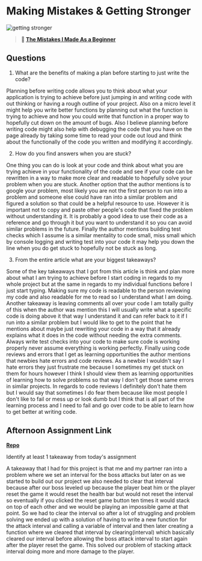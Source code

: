 # Making Mistakes & Getting Stronger

![getting stronger](https://bcw.blob.core.windows.net/public/img/lesson-images/js-bootcamp-logo.jpg)

> **📖 [The Mistakes I Made As a Beginner](https://codeworksacademy.com/fs-student-guide/resources/wk2/06-Coding-Mistakes)**

## Questions

1. What are the benefits of making a plan before starting to just write the code?

Planning before writing code allows you to think about what your application is trying to achieve before just jumping in and writing code with out thinking or having a rough outline of your project. Also on a micro level it might help you write better functions by planning out what the function is trying to achieve and how you could write that function in a proper way to hopefully cut down on the amount of bugs. Also I believe planning before writing code might also help with debugging the code that you have on the page already by taking some time to read your code out loud and think about the functionally of the code you written and modifying it accordingly.

2. How do you find answers when you are stuck?

One thing you can do is look at your code and think about what you are trying achieve in your functionality of the code and see if your code can be rewritten in a way to make more clear and readable to hopefully solve your problem when you are stuck. Another option that the author mentions is to google your problem, most likely you are not the first person to run into a problem and someone else could have ran into a similar problem and figured a solution so that could be a helpful resource to use. However it is important not to copy and paste other people's code that fixed the problem without understanding it. It is probably a good idea to use their code as a reference and go through it but you want to understand it so you can avoid similar problems in the future. Finally the author mentions building test checks which I assume is a similar mentality to code small, miss small which by console logging and writing test into your code it may help you down the line when you do get stuck to hopefully not be stuck as long.

3. From the entire article what are your biggest takeaways?

Some of the key takeaways that I got from this article is think and plan more about what I am trying to achieve before I start coding in regards to my whole project but at the same in regards to my individual functions before I just start typing. Making sure my code is readable to the person reviewing my code and also readable for me to read so I understand what I am doing. Another takeaway is leaving comments all over your code I am totally guilty of this when the author was mention this I will usually write what a specific code is doing above it that way I understand it and can refer back to it if I run into a similar problem but I would like to get to the point that he mentions about maybe just rewriting your code in a way that it already explains what it does in the code without needing the extra comments. Always write test checks into your code to make sure code is working properly never assume everything is working perfectly. Finally using code reviews and errors that I get as learning opportunities the author mentions that newbies hate errors and code reviews. As a newbie I wouldn't say I hate errors they just frustrate me because I sometimes my get stuck on them for hours however I think I should view them as learning opportunities of learning how to solve problems so that way I don't get those same errors in similar projects. In regards to code reviews I definitely don't hate them but I would say that sometimes I do fear them because like most people I don't like to fail or mess up or look dumb but I think that is all part of the learning process and I need to fail and go over code to be able to learn how to get better at writing code.



## Afternoon Assignment Link

**[Repo](https://tylerrice27.github.io/monster-fight-game-w2d4/)**

Identify at least 1 takeaway from today's assignment

A takeaway that I had for this project is that me and my partner ran into a problem where we set an interval for the boss attacks but later on as we started to build out our project we also needed to clear that interval because after our boss leveled up because the player beat him or the player reset the game it would reset the health bar but would not reset the interval so eventually if you clicked the reset game button ten times it would stack on top of each other and we would be playing an impossible game at that point. So we had to clear the interval so after a lot of struggling and problem solving we ended up with a solution of having to write a new function for the attack interval and calling a variable of interval and then later creating a function where we cleared that interval by clearing(interval) which basically cleared our interval before allowing the boss attack interval to start again after the player reset the game. This solved our problem of stacking attack interval doing more and more damage to the player.